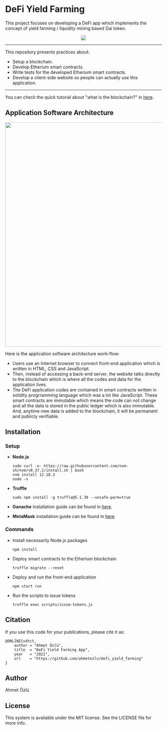 # DeFi Yield Farming

This project focuses on developing a DeFi app which implements the concept of yield farming / liquidity mining based Dai token.

<p align="center">
  <img src="https://user-images.githubusercontent.com/22610163/104134870-61c1e500-539d-11eb-9f45-1a0ecaf583c4.gif">
</p>

---
This repository presents practices about:
- Setup a blockchain.
- Develop Etherium smart contracts.
- Write tests for the developed Etherium smart contracts. 
- Develop a client-side website so people can actually use this application.
---

You can check the quick tutorial about "what is the blockchain?" in [here](https://ahmetozlu93.medium.com/blockchain-in-a-nutshell-8ad72743971e).

## Application Software Architecture

<p align="center">
  <img src="https://user-images.githubusercontent.com/22610163/104122166-729a3880-5354-11eb-9088-5123e47990d2.png" | width=720>
</p>

Here is the application software architecture work-flow:
- Users use an Internet browser to connect front-end application which is written in HTML, CSS and JavaScript. 
- Then, instead of accessing a back-end server, the website talks directly to the blockchain which is where all the codes and data for the application lives. 
- The DeFi application codes are contained in smart contracts written in solidity progrramming language which was a lot like JavaScript. These smart contracts are immutable which means the code can not change and all the data is stored in the public ledger which is also immutable. And, anytime new data is added to the blockchain, it will be permanent and publicly verifiable.

## Installation

### Setup

- **Node.js**

      sudo curl -o- https://raw.githubusercontent.com/nvm-sh/nvm/v0.37.2/install.sh | bash
      nvm install 12.18.3
      node -v

- **Truffle**

      sudo npm install -g truffle@5.1.39 --unsafe-perm=true

- **Ganache** installation guide can be found in [here](https://www.trufflesuite.com/ganache).

- **MetaMask** installation guide can be found in [here](https://metamask.io/).

### Commands

- Install necessarily Node.js packages

      npm install

- Deploy smart contracts to the Etherium blockchain

      truffle migrate --reset
      
- Deploy and run the front-end application

      npm start run
      
- Run the scripts to issue tokens

      truffle exec scripts/issue-tokens.js

## Citation
If you use this code for your publications, please cite it as:

    @ONLINE{vdtct,
        author = "Ahmet Özlü",
        title  = "DeFi Yield Farming App",
        year   = "2021",
        url    = "https://github.com/ahmetozlu/defi_yield_farming"
    }

## Author
Ahmet Özlü

## License
This system is available under the MIT license. See the LICENSE file for more info.

